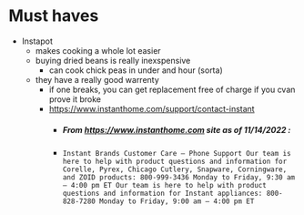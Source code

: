 # Must haves

* Instapot
	* makes cooking a whole lot easier
	* buying dried beans is really inexspensive
		* can cook chick peas in under and hour (sorta)
	* they have a really good warrenty
		* if one breaks, you can get replacement free of charge if you cvan prove it broke 
		* https://www.instanthome.com/support/contact-instant
			* ##### From https://www.instanthome.com site as of 11/14/2022 :
			* `Instant Brands Customer Care – Phone Support
			Our team is here to help with product questions and information for Corelle, Pyrex, Chicago Cutlery, Snapware, Corningware, and ZOID products:
			800-999-3436
			Monday to Friday, 9:30 am – 4:00 pm ET
			Our team is here to help with product questions and information for Instant appliances:
			800-828-7280
			Monday to Friday, 9:00 am – 4:00 pm ET
			`

